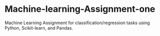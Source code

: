 # Machine-learning-Assignment-one
Machine Learning Assignment for classification/regression tasks using Python, Scikit-learn, and Pandas. 
